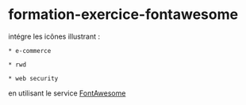 # formation-exercice-fontawesome

intégre les icônes illustrant :

	* e-commerce

	* rwd

	* web security

en utilisant le service [FontAwesome](https://fontawesome.com)

